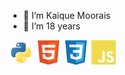 - 🔭 I’m Kaique Moorais
- 🌱 I’m 18 years

<div>
    <img width="40px" src="https://raw.githubusercontent.com/devicons/devicon/master/icons/python/python-original.svg">
    <img width="40px" src="https://raw.githubusercontent.com/devicons/devicon/master/icons/html5/html5-original.svg">
    <img width="40px" src="https://raw.githubusercontent.com/devicons/devicon/master/icons/css3/css3-original.svg">
    <img width="40px" src="https://raw.githubusercontent.com/devicons/devicon/master/icons/javascript/javascript-plain.svg">
</div>
